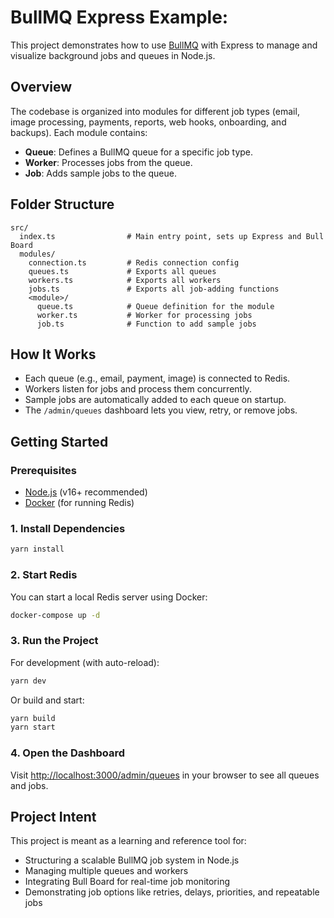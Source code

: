 # BullMQ Express Example:

This project demonstrates how to use [BullMQ](https://doc.bullmq.io) with Express to manage and visualize background jobs and queues in Node.js.

## Overview

The codebase is organized into modules for different job types (email, image processing, payments, reports, web hooks, onboarding, and backups). Each module contains:

- **Queue**: Defines a BullMQ queue for a specific job type.
- **Worker**: Processes jobs from the queue.
- **Job**: Adds sample jobs to the queue.

## Folder Structure

```
src/
  index.ts                # Main entry point, sets up Express and Bull Board
  modules/
    connection.ts         # Redis connection config
    queues.ts             # Exports all queues
    workers.ts            # Exports all workers
    jobs.ts               # Exports all job-adding functions
    <module>/
      queue.ts            # Queue definition for the module
      worker.ts           # Worker for processing jobs
      job.ts              # Function to add sample jobs
```

## How It Works

- Each queue (e.g., email, payment, image) is connected to Redis.
- Workers listen for jobs and process them concurrently.
- Sample jobs are automatically added to each queue on startup.
- The `/admin/queues` dashboard lets you view, retry, or remove jobs.

## Getting Started

### Prerequisites

- [Node.js](https://nodejs.org/) (v16+ recommended)
- [Docker](https://www.docker.com/) (for running Redis)

### 1. Install Dependencies

```sh
yarn install
```

### 2. Start Redis

You can start a local Redis server using Docker:

```sh
docker-compose up -d
```

### 3. Run the Project

For development (with auto-reload):

```sh
yarn dev
```

Or build and start:

```sh
yarn build
yarn start
```

### 4. Open the Dashboard

Visit [http://localhost:3000/admin/queues](http://localhost:3000/admin/queues) in your browser to see all queues and jobs.

## Project Intent

This project is meant as a learning and reference tool for:

- Structuring a scalable BullMQ job system in Node.js
- Managing multiple queues and workers
- Integrating Bull Board for real-time job monitoring
- Demonstrating job options like retries, delays, priorities, and repeatable jobs
